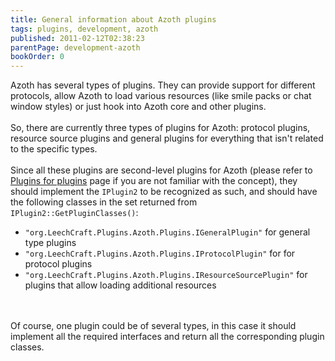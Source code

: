 ```yaml
---
title: General information about Azoth plugins
tags: plugins, development, azoth
published: 2011-02-12T02:38:23
parentPage: development-azoth
bookOrder: 0
---
```


Azoth has several types of plugins. They can provide support for
different protocols, allow Azoth to load various resources (like smile
packs or chat window styles) or just hook into Azoth core and other
plugins.\
\
So, there are currently three types of plugins for Azoth: protocol
plugins, resource source plugins and general plugins for everything that
isn't related to the specific types.\
\
Since all these plugins are second-level plugins for Azoth (please refer
to [Plugins for plugins](/development-plugins-for-plugins) page if you
are not familiar with the concept), they should implement the `IPlugin2`
to be recognized as such, and should have the following classes in the
set returned from `IPlugin2::GetPluginClasses()`:

-   `"org.LeechCraft.Plugins.Azoth.Plugins.IGeneralPlugin"` for general
    type plugins
-   `"org.LeechCraft.Plugins.Azoth.Plugins.IProtocolPlugin"` for for
    protocol plugins
-   `"org.LeechCraft.Plugins.Azoth.Plugins.IResourceSourcePlugin"` for
    plugins that allow loading additional resources

\
\
Of course, one plugin could be of several types, in this case it should
implement all the required interfaces and return all the corresponding
plugin classes.